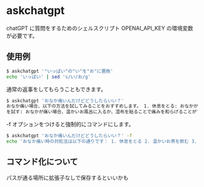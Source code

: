 # askchatgpt

chatGPT に質問をするためのシェルスクリプト
OPENAI_API_KEY の環境変数が必要です。

## 使用例

```bash
$ askchatgpt '"いっぱい"の"い"を"お"に置換'
echo 'いっぱい' | sed 's/い/お/g'
```

通常の返事をしてもらうこともできます。

```bash
$ askchatgpt 'おなか痛いんだけどどうしたらいい？'
おなか痛い場合、以下の方法を試してみることをおすすめします。 1. 休息をとる: おなかが痛い場合は、できるだけ休息をとりましょう。横になってリラックスすることで、痛みが和らぐことがあります。 2. 温かいお風呂や湿布
を試す: おなかが痛い場合、温かいお風呂に入るか、湿布を貼ることで痛みを和らげることができます。 3. 軽い運動をする: 軽い運動やストレッチをすることで、おなかの筋肉をほぐすことができます。ただし、激しい運動は避け ましょう。 4. 食事に気をつける: おなかが痛い場合は、消化の良い食事を心掛けましょう。脂っこい食べ物や刺激物は避け、消化の良い食材を摂るようにしましょう。 5. 水分を摂る: おなかが痛い場合でも、水分はしっかり摂る ようにしましょう。脱水症状が原因でおなかが痛くなることもあります。 6. 医師に相談する: おなかの痛みが強く続く場合や、他の症状がある場合は、早めに医師に相談しましょう。医師が原因を診断し、適切な治療方法を提案し てくれます。 ただし、これらの方法は一般的なアドバイスであり、個人の状況によっては異なる場合があります。おなかの痛みが強く続く場合や、心配な症状がある場合は、必ず医師に相談してください
```

-f オプションをつけると強制的にコマンドにします。

```bash
$ askchatgpt 'おなか痛いんだけどどうしたらいい？' -f
echo 'おなか痛い時の対処法は以下の通りです： 1. 休息をとる 2. 温かいお茶を飲む 3. 軽い運動をする 4. 胃薬を飲む 5. 食事を控える ただし、おなか痛い原因によっては医師の診断が必要な場合もあります。症状が重い場合や長期間続く場合は、早めに医師に相談してください。'
```

## コマンド化について

パスが通る場所に拡張子なしで保存するといいかも
